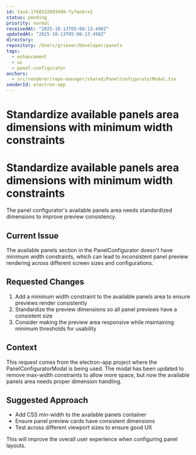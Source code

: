 ```yaml
---
id: task-1760332093498-fyfmo6rx2
status: pending
priority: normal
receivedAt: "2025-10-13T05:08:13.498Z"
updatedAt: "2025-10-13T05:08:13.498Z"
directory: 
repository: /Users/griever/Developer/panels
tags:
  - enhancement
  - ui
  - panel-configurator
anchors:
  - src/renderer/repo-manager/shared/PanelConfiguratorModal.tsx
senderId: electron-app
---
```


# Standardize available panels area dimensions with minimum width constraints

# Standardize available panels area dimensions with minimum width constraints

The panel configurator's available panels area needs standardized dimensions to improve preview consistency.

## Current Issue
The available panels section in the PanelConfigurator doesn't have minimum width constraints, which can lead to inconsistent panel preview rendering across different screen sizes and configurations.

## Requested Changes
1. Add a minimum width constraint to the available panels area to ensure previews render consistently
2. Standardize the preview dimensions so all panel previews have a consistent size
3. Consider making the preview area responsive while maintaining minimum thresholds for usability

## Context
This request comes from the electron-app project where the PanelConfiguratorModal is being used. The modal has been updated to remove max-width constraints to allow more space, but now the available panels area needs proper dimension handling.

## Suggested Approach
- Add CSS min-width to the available panels container
- Ensure panel preview cards have consistent dimensions
- Test across different viewport sizes to ensure good UX

This will improve the overall user experience when configuring panel layouts.